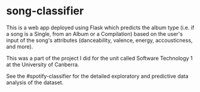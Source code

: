 # song-classifier
This is a web app deployed using Flask which predicts the album type (i.e. if a song is a Single, from an Album or a Compilation) based on the user's input of the song's attributes (danceability, valence, energy, accousticness, and more).

This was a part of the project I did for the unit called Software Technology 1 at the University of Canberra. 


See the #spotify-classifier for the detailed exploratory and predictive data analysis of the dataset. 

